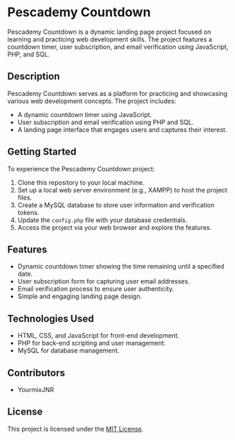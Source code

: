 # Pescademy Countdown

Pescademy Countdown is a dynamic landing page project focused on learning and practicing web development skills. The project features a countdown timer, user subscription, and email verification using JavaScript, PHP, and SQL.

## Description

Pescademy Countdown serves as a platform for practicing and showcasing various web development concepts. The project includes:

- A dynamic countdown timer using JavaScript.
- User subscription and email verification using PHP and SQL.
- A landing page interface that engages users and captures their interest.

## Getting Started

To experience the Pescademy Countdown project:

1. Clone this repository to your local machine.
2. Set up a local web server environment (e.g., XAMPP) to host the project files.
3. Create a MySQL database to store user information and verification tokens.
4. Update the `config.php` file with your database credentials.
5. Access the project via your web browser and explore the features.

## Features

- Dynamic countdown timer showing the time remaining until a specified date.
- User subscription form for capturing user email addresses.
- Email verification process to ensure user authenticity.
- Simple and engaging landing page design.

## Technologies Used

- HTML, CSS, and JavaScript for front-end development.
- PHP for back-end scripting and user management.
- MySQL for database management.

## Contributors

- YourmixJNR

## License

This project is licensed under the [MIT License](https://opensource.org/licenses/MIT).

